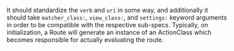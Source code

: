 It should standardize the `verb` and `uri` in some way, and additionally it should take `matcher_class:`, `view_class:`, and `settings:` keyword arguments in order to be compatible with the respective sub-specs. Typically, on initialization, a Route will generate an instance of an ActionClass which becomes responsible for actually evaluating the route.